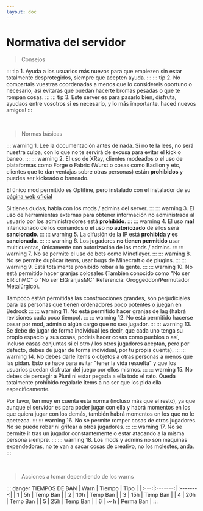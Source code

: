```yaml
---
layout: doc
---
```


# Normativa del servidor

> Consejos

::: tip 1.
Ayuda a los usuarios más nuevos para que empiezen sin estar totalmente desprotegidos, siempre que acepten ayuda.
:::
::: tip 2.
No compartais vuestras coordenadas a menos que lo considereis oportuno o necesario, así evitarás que puedan hacerte bromas pesadas o que te rompan cosas.
:::
::: tip 3.
Este server es para pasarlo bien, disfruta, ayudaos entre vosotros si es necesario, y lo más importante, haced nuevos amigos!
:::

<br />

> Normas básicas

::: warning 1.
Lee la documentación antes de nada. Si no te la lees, no será nuestra culpa, con lo que no te servirá de excusa para evitar el kick o baneo.
:::
::: warning 2.
El uso de XRay, clientes modeados o el uso de plataformas como Forge o Fabric (Wurst o cosas como Badlion y etc, clientes que te dan ventajas sobre otras personas) están **prohibidos** y puedes ser kickeado o baneado.

El único mod permitido es Optifine, pero instalado con el instalador de su [página web oficial](https://optifine.net)

Si tienes dudas, habla con los mods / admins del server.
:::
::: warning 3.
El uso de herramientas externas para obtener información no administrada al usuario por los administradores está **prohibido**.
:::
::: warning 4.
El uso **mal** intencionado de los comandos o el uso **no autoriozado** de ellos será **sancionado**.
:::
::: warning 5.
La difusión de la IP está **prohibida y es sancionada**.
:::
::: warning 6.
Los jugadores **no tienen permitido** usar multicuentas, únicamente con autorización de los mods / admins.
:::
::: warning 7.
No se permite el uso de bots como Mineflayer.
:::
::: warning 8.
No se permite duplicar ítems, usar bugs de Minecraft o de plugins.
:::
::: warning 9.
Está totalmente prohibido robar a la gente.
:::
::: warning 10.
No está permitido hacer granjas colosales (También conocido como "No ser ElRichMC" o "No ser ElGranjasMC" Referencia: Oroggeddon/Permutador Metalúrgico).

Tampoco están permitidas las construcciones grandes, son perjudiciales para las personas que tienen ordenadores poco potentes o juegan en Bedrock
:::
::: warning 11.
No está permitido hacer granjas de lag (habrá revisiones cada poco tiempo).
:::
::: warning 12.
No está permitido hacerse pasar por mod, admin o algún cargo que no sea jugador.
::: 
::: warning 13.
Se debe de jugar de forma individual (es decir, que cada uno tenga su propio espacio y sus cosas, podeis hacer cosas como pueblos o así, incluso casas conjuntas si el otro / los otros jugadores aceptan, pero por defecto, debes de jugar de forma individual, por tu propia cuenta).
:::
::: warning 14.
No debes darle ítems o objetos a otras personas a menos que las pidan. Esto se hace para evitar "tener la vida resuelta" y que los usuarios puedan disfrutar del juego por ellos mismos.
:::
::: warning 15.
No debes de persegir a Piuni ni estar pegada a ella todo el rato. Queda totalmente prohibido regalarle ítems a no ser que los pida ella específicamente. 

Por favor, ten muy en cuenta esta norma (incluso más que el resto), ya que aunque el servidor es para poder jugar con ella y habrá momentos en los que quiera jugar con los demás, también habrá momentos en los que no le apetezca.
:::
::: warning 16.
No se permite romper cosas de otros jugadores. No se puede robar ni grifear a otros jugadores.
:::
::: warning 17.
No se permite ir tras un jugador constantemente o estar atacando a la misma persona siempre.
:::
::: warning 18.
Los mods y admins no son máquinas expendedoras, no te van a sacar cosas de creativo, no los molestes, anda.
:::

<br />

> Acciones a tomar dependiendo de los warns

::: danger TIEMPOS DE BAN
| Warn | Tiempo  | Tipo      |
| :---:|:-------:| :--------:|
| 1    | 5h      | Temp Ban  |
| 2    | 10h     | Temp Ban  |
| 3    | 15h     | Temp Ban  |
| 4    | 20h     | Temp Ban  |
| 5    | 25h     | Temp Ban  |
| 6    | ∞ h     | Perma Ban |
:::
